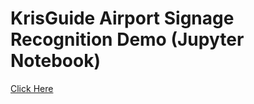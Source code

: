 # KrisGuide Airport Signage Recognition Demo (Jupyter Notebook)

[Click Here](https://kanekoshoyu.github.io/)
